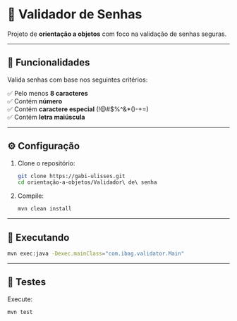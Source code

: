 
# 🚀 Validador de Senhas  

Projeto de **orientação a objetos** com foco na validação de senhas seguras.

---

## 📜 Funcionalidades  

Valida senhas com base nos seguintes critérios:  

✅ Pelo menos **8 caracteres**  
✅ Contém **número**  
✅ Contém **caractere especial** (!@#$%^&*()-+=)  
✅ Contém **letra maiúscula**  

---

## ⚙️ Configuração  

1. Clone o repositório:  
   ```bash
   git clone https://gabi-ulisses.git
   cd orientação-a-objetos/Validador\ de\ senha
   ```

2. Compile:  
   ```bash
   mvn clean install
   ```

---

## 🚀 Executando  

```bash
mvn exec:java -Dexec.mainClass="com.ibag.validator.Main"
```

---

## 🧪 Testes  

Execute:  
```bash
mvn test
```